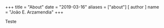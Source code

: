 +++
title = "About"
date = "2019-03-16"
aliases = ["about"]
[ author ]
  name = "João E. Arzamendia"
+++

Teste